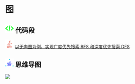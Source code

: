 # 图

## <img src="../Assets/icons/代码.png" width="28px" height="28px"> 代码段

<img src="../Assets/icons/java.png" width="28px" height="28px"> [以无向图为例，实现广度优先搜索 BFS 和深度优先搜索 DFS](/CodeSegment/Graph.java)

## <img src="../Assets/icons/思维导图.png" width="28px" height="28px"> 思维导图

![](/MindMap/图Graph.png)
